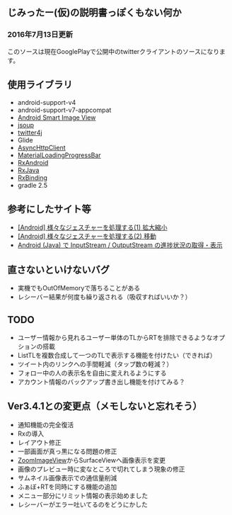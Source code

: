 ## じみったー(仮)の説明書っぽくもない何か ##

### 2016年7月13日更新 ###
このソースは現在GooglePlayで公開中のtwitterクライアントのソースになります。

## 使用ライブラリ ##
* android-support-v4  
* android-support-v7-appcompat  
* [Android Smart Image View](http://loopj.com/android-smart-image-view/)  
* [jsoup](http://jsoup.org/)
* [twitter4j](http://twitter4j.org/ja/)  
* Glide
* [AsyncHttpClient](http://loopj.com/android-async-http/)  
* [MaterialLoadingProgressBar](https://github.com/lsjwzh/MaterialLoadingProgressBar)  
* [RxAndroid](https://github.com/ReactiveX/RxAndroid)  
* [RxJava](https://github.com/ReactiveX/RxJava)  
* [RxBinding](https://github.com/JakeWharton/RxBinding)
* gradle 2.5

## 参考にしたサイト等 ##
* [[Android] 様々なジェスチャーを処理する(1) 拡大縮小](http://chicketen.blog.jp/archives/1579621.html)
* [[Android] 様々なジェスチャーを処理する(2) 移動](http://chicketen.blog.jp/archives/1622120.html)
* [Android (Java) で InputStream / OutputStream の進捗状況の取得・表示](http://foreignkey.toyao.net/archives/1386)

## 直さないといけないバグ ##
* 実機でもOutOfMemoryで落ちることがある
* レシーバー結果が何度も繰り返される（吸収すればいいか？）

## TODO ##
* ユーザー情報から見れるユーザー単体のTLからRTを排除できるようなオプションの搭載
* ListTLを複数合成して一つのTLで表示する機能を付けたい（できれば）
* ツイート内のリンクへの手間軽減（タップ数の軽減？）
* フォロー中の人の表示名を自由に変えれるようにする
* アカウント情報のバックアップ書き出し機能を付けてみる？

## Ver3.4.1との変更点（メモしないと忘れそう） ##
* 通知機能の完全復活
* Rxの導入
* レイアウト修正
* 一部画面が真っ黒になる問題の修正
* [ZoomImageView](http://sukohi.blogspot.jp/2013/11/imageview.html)からSurfaceViewへ画像表示を変更
* 画像のプレビュー時に変なところで切れてしまう現象の修正
* サムネイル画像表示での通信量削減
* ふぁぼ+RTを同時にする機能の追加
* メニュー部分にリミット情報の表示始めました
* レシーバーがエラー吐いてるのをどうにかした